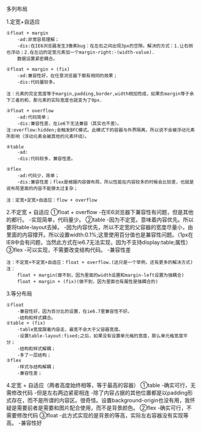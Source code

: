 多列布局

1.定宽+自适应
	
	①float + margin
		-ad:非常容易理解；
		-dis:在IE6浏览器发生3像素bug：在左右之间出现3px的空隙。解决的方式：1.让右侧也浮动；2.在左边的定宽元素加一个margin-right:-(width-value).
		数据设置紧密耦合。

	②float + margin + (fix)
		-ad:兼容性好，在任意浏览器下都有相同的效果；
		-dis:代码量较多。

	注：元素的完全宽度等于margin,padding,border,width相加而成，如果负margin等于余下三者的和，那元素的实际宽度也就变为了0px.

	③float + overflow
		-ad:代码简单；
		-dis:兼容性差，在ie6下无法兼容（其实也不差）。
	注:overflow:hidden;会触发BFC模式。此模式下的容器与外界隔离，所以说不会被浮动元素所影响（浮动元素会被其他的元素环绕）。

	④table
		-ad:
		-dis:代码较多，兼容性差。

	⑤flex 	
		-ad:代码少，简单；
		-dis:兼容性差；flex是根据内容做布局，所以性能在内容较多的时候会比较差，也就是说布局里面的内容不能够太过复杂；

	注：定宽+定宽+自适应：flow + overflow


2.不定宽 + 自适应
	①float + overflow
		-在IE6浏览器下兼容性有问题，但是其他的都行。
		-实现简单，代码量少。
	②table
		-因为不定宽，意味着内容优先。所以要将table-layout去掉。
		-因为内容优先，所以不定宽的父容器的宽度尽量小，由里面的内容撑开。所以设置width:0.1%;这里使用百分值也是兼容性问题。（1px在IE8中会有问题，当然此方式在ie6.7无法实现，因为不支持display:table;属性）
	③flex
		-可以实现，不需要改变结构代码。
		-兼容性差

	注：不定宽+不定宽+自适应：float + overflow.(这只是一个举例，还有更多的解决方式)
	注：
		float + margin(做不到，因为里面的width设置和margin-left设置为强耦合)
		float + margin + (fix)(做不到，因为里面也有属性是强耦合的)


3.等分布局

	①float
		-兼容性好，因为百分比的设置，在ie6.7里兼容性不好。
		-结构和样式耦合。
	②table + (fix)
		-table宽度跟着内容走，最宽不会大于父容器宽度。
		-设置table-layout:fixed;之后，如果没有设置单元格的宽度，那么单元格宽度平分；
		-结构和样式解耦；
		-多了一层结构；
	③flex
		-样式与结构解耦；
		-兼容性差；

4.定宽 + 自适应（两者高度始终相等，等于最高的容器）
	①table
		-确实可行，无需修改代码
		-但是左右两边紧密相连
		-除了内容占据的其他位置都是以padding形式存在，而不是所谓的内容区。很奇怪。设置background-origin也没有用，我怀疑是需要前者是需要和图片配合使用，而不是背景颜色。
	②flex
		-确实可行，不需要修改代码
	③float
		-此方式实现的是背景的等高，实际左右容器没有实现等高。
		-兼容性好
